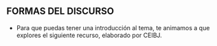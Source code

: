 ## FORMAS DEL DISCURSO

- Para que puedas tener una introducción al tema, te animamos a que explores el siguiente recurso, elaborado por CEIBJ.


